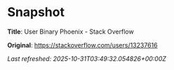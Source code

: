 # Snapshot

**Title**: User Binary Phoenix - Stack Overflow

**Original**: <https://stackoverflow.com/users/13237616>

_Last refreshed: 2025-10-31T03:49:32.054826+00:00Z_
